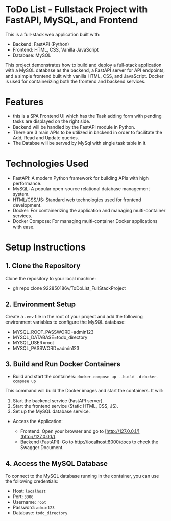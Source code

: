 # ToDo List - Fullstack Project with FastAPI, MySQL, and Frontend

This is a full-stack web application built with:

* Backend: FastAPI (Python)
* Frontend: HTML, CSS, Vanilla JavaScript
* Database: MySQL

This project demonstrates how to build and deploy a full-stack application with a MySQL database as the backend, a FastAPI server for API endpoints, and a simple frontend built with vanilla HTML, CSS, and JavaScript. Docker is used for containerizing both the frontend and backend services.

# Features #

* this is a SPA Frontend UI which has the Task adding form with pending tasks are displayed on the right side.
* Backend will be handled by the FastAPI module in Python.
* There are 3 main APIs to be utilized in backend in order to facilitate the Add, Read and Update queries.
* The Databse will be served by MySql with single task table in it.

# Technologies Used #

* FastAPI: A modern Python framework for building APIs with high performance.
* MySQL: A popular open-source relational database management system.
* HTML/CSS/JS: Standard web technologies used for frontend development.
* Docker: For containerizing the application and managing multi-container services.
* Docker Compose: For managing multi-container Docker applications with ease.

# Setup Instructions #

## 1. Clone the Repository #

Clone the repository to your local machine:
- gh repo clone 922850186v/ToDoList_FullStackProject

## 2. Environment Setup

Create a `.env` file in the root of your project and add the following environment variables to configure the MySQL database:
- MYSQL_ROOT_PASSWORD=admin123
- MYSQL_DATABASE=todo_directory
- MYSQL_USER=root
- MYSQL_PASSWORD=admin123

## 3. Build and Run Docker Containers 
* Build and start the containers:
`docker-compose up --build -d`
`docker-compose up`

This command will build the Docker images and start the containers. It will:

1. Start the backend service (FastAPI server).
2. Start the frontend service (Static HTML, CSS, JS).
3. Set up the MySQL database service.

* Access the Application:

   * Frontend: Open your browser and go to [http://127.0.0.1/](http://127.0.0.1/).
   * Backend (FastAPI): Go to [http://localhost:8000/docs](http://localhost:8000/docs) to check the Swagger Document.

## 4. Access the MySQL Database

To connect to the MySQL database running in the container, you can use the following credentials:

* Host: `localhost`
* Port: `3306`
* Username: `root`
* Password: `admin123`
* Database: `todo_directory`
